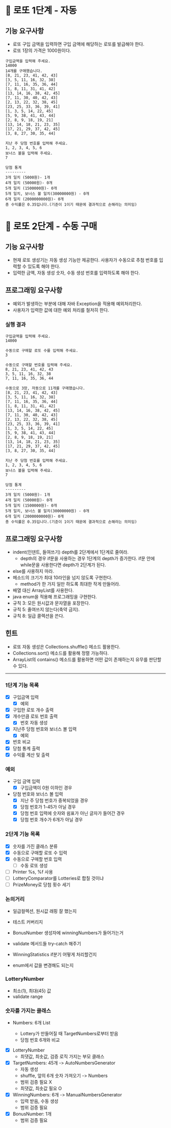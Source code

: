 # 🚀 로또 1단계 - 자동

## 기능 요구사항
- 로또 구입 금액을 입력하면 구입 금액에 해당하는 로또를 발급해야 한다.
- 로또 1장의 가격은 1000원이다.

```
구입금액을 입력해 주세요.
14000
14개를 구매했습니다.
[8, 21, 23, 41, 42, 43]
[3, 5, 11, 16, 32, 38]
[7, 11, 16, 35, 36, 44]
[1, 8, 11, 31, 41, 42]
[13, 14, 16, 38, 42, 45]
[7, 11, 30, 40, 42, 43]
[2, 13, 22, 32, 38, 45]
[23, 25, 33, 36, 39, 41]
[1, 3, 5, 14, 22, 45]
[5, 9, 38, 41, 43, 44]
[2, 8, 9, 18, 19, 21]
[13, 14, 18, 21, 23, 35]
[17, 21, 29, 37, 42, 45]
[3, 8, 27, 30, 35, 44]

지난 주 당첨 번호를 입력해 주세요.
1, 2, 3, 4, 5, 6
보너스 볼을 입력해 주세요.
7

당첨 통계
---------
3개 일치 (5000원)- 1개
4개 일치 (50000원)- 0개
5개 일치 (1500000원)- 0개
5개 일치, 보너스 볼 일치(30000000원) - 0개
6개 일치 (2000000000원)- 0개
총 수익률은 0.35입니다.(기준이 1이기 때문에 결과적으로 손해라는 의미임)
```

# 🚀 로또 2단계 - 수동 구매

## 기능 요구사항
- 현재 로또 생성기는 자동 생성 기능만 제공한다. 사용자가 수동으로 추첨 번호를 입력할 수 있도록 해야 한다.
- 입력한 금액, 자동 생성 숫자, 수동 생성 번호를 입력하도록 해야 한다.

## 프로그래밍 요구사항
- 예외가 발생하는 부분에 대해 자바 Exception을 적용해 예외처리한다.
- 사용자가 입력한 값에 대한 예외 처리를 철저히 한다.

### 실행 결과
```
구입금액을 입력해 주세요.
14000

수동으로 구매할 로또 수를 입력해 주세요.
3

수동으로 구매할 번호를 입력해 주세요.
8, 21, 23, 41, 42, 43
3, 5, 11, 16, 32, 38
7, 11, 16, 35, 36, 44

수동으로 3장, 자동으로 11개를 구매했습니다.
[8, 21, 23, 41, 42, 43]
[3, 5, 11, 16, 32, 38]
[7, 11, 16, 35, 36, 44]
[1, 8, 11, 31, 41, 42]
[13, 14, 16, 38, 42, 45]
[7, 11, 30, 40, 42, 43]
[2, 13, 22, 32, 38, 45]
[23, 25, 33, 36, 39, 41]
[1, 3, 5, 14, 22, 45]
[5, 9, 38, 41, 43, 44]
[2, 8, 9, 18, 19, 21]
[13, 14, 18, 21, 23, 35]
[17, 21, 29, 37, 42, 45]
[3, 8, 27, 30, 35, 44]

지난 주 당첨 번호를 입력해 주세요.
1, 2, 3, 4, 5, 6
보너스 볼을 입력해 주세요.
7

당첨 통계
---------
3개 일치 (5000원)- 1개
4개 일치 (50000원)- 0개
5개 일치 (1500000원)- 0개
5개 일치, 보너스 볼 일치(30000000원) - 0개
6개 일치 (2000000000원)- 0개
총 수익률은 0.35입니다.(기준이 1이기 때문에 결과적으로 손해라는 의미임)
```

## 프로그래밍 요구사항
- indent(인덴트, 들여쓰기) depth를 2단계에서 1단계로 줄여라.
  - depth의 경우 if문을 사용하는 경우 1단계의 depth가 증가한다. if문 안에 while문을 사용한다면 depth가 2단계가 된다.
- else를 사용하지 마라.
- 메소드의 크기가 최대 10라인을 넘지 않도록 구현한다.
  - method가 한 가지 일만 하도록 최대한 작게 만들어라.
- 배열 대신 ArrayList를 사용한다.
- java enum을 적용해 프로그래밍을 구현한다.
- 규칙 3: 모든 원시값과 문자열을 포장한다.
- 규칙 5: 줄여쓰지 않는다(축약 금지).
- 규칙 8: 일급 콜렉션을 쓴다.

## 힌트

- 로또 자동 생성은 Collections.shuffle() 메소드 활용한다.
- Collections.sort() 메소드를 활용해 정렬 가능하다.
- ArrayList의 contains() 메소드를 활용하면 어떤 값이 존재하는지 유무를 판단할 수 있다.

___

### 1단계 기능 목록

- [x] 구입금액 입력
  - [x] 예외
- [x] 구입한 로또 개수 출력
- [x] 개수만큼 로또 번호 출력
  - [x] 번호 자동 생성
- [x] 지난주 당첨 번호와 보너스 볼 입력
  - [x] 예외
- [x] 번호 비교
- [x] 당첨 통계 출력
- [x] 수익률 계산 및 출력

### 예외

- 구입 금액 입력
  - [x] 구입금액이 0원 이하인 경우
- 당첨 번호와 보너스 볼 입력
  - [x] 지난 주 당첨 번호가 중복되었을 경우
  - [x] 당첨 번호가 1-45가 아닐 경우
  - [x] 당첨 번호 입력에 숫자와 쉼표가 아닌 글자가 들어간 경우
  - [x] 당첨 번호 개수가 6개가 아닐 경우

### 2단계 기능 목록

- [x] 숫자를 가진 클래스 분류
- [x] 수동으로 구매할 로또 수 입력
- [x] 수동으로 구매할 번호 입력
  - [ ] 수동 로또 생성
- [ ] Printer %s, %f 사용
- [ ] LotteryComparator를 Lotteries로 합칠 것이냐
- [ ] PrizeMoney로 당첨 횟수 세기

### 논의거리

- 일급컬렉션, 원시값 래핑 잘 했는지
- 테스트 커버리지

- BonusNumber 생성자에 winningNumbers가 들어가는거
- validate 메서드들 try-catch 해주기
- WinningStatistics if분기 어떻게 처리할건지
- enum에서 값을 변경해도 되는지

### LotteryNumber

- 최소(1), 최대(45) 값
- validate range

### 숫자를 가지는 클래스

- Numbers: 6개 List<Integer>
  - Lottery가 만들어질 때 TargetNumbers로부터 받음
  - 당첨 번호 6개와 비교
- [x] LotteryNumber
  - 최댓값, 최솟값, 검증 로직 가지는 부모 클래스
- [x] TargetNumbers: 45개 -> AutoNumbersGenerator
  - 자동 생성
  - shuffle, 앞의 6개 숫자 가져오기 -> Numbers
  - 범위 검증 필요 X
  - 최댓값, 최솟값 필요 O
- [x] WinningNumbers: 6개 -> ManualNumbersGenerator
  - 입력 받음, 수동 생성
  - 범위 검증 필요
- [x] BonusNumber: 1개
  - 범위 검증 필요
  